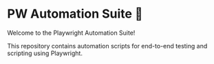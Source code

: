 # PW Automation Suite 🤖

Welcome to the Playwright Automation Suite! 

This repository contains automation scripts for end-to-end testing and scripting using Playwright.
